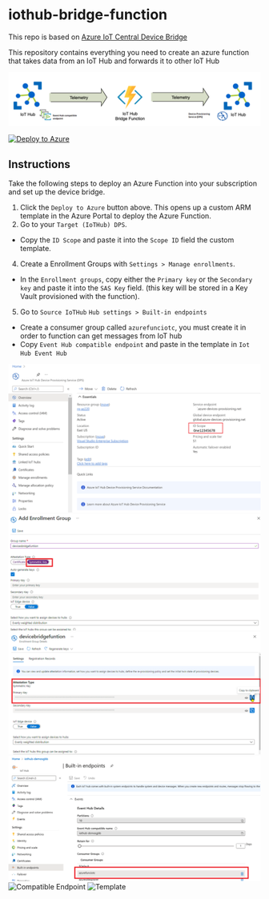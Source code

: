 # iothub-bridge-function

This repo is based on [Azure IoT Central Device Bridge](https://github.com/Azure/iotc-device-bridge)

This repository contains everything you need to create an azure function that takes data from an IoT Hub and forwards it to other IoT Hub

![Architecture](assets/image1.png "Architecture")



[![Deploy to Azure](http://azuredeploy.net/deploybutton.png)](https://portal.azure.com/#create/Microsoft.Template/uri/https%3A%2F%2Fraw.githubusercontent.com%2FIOTD-Americas%2Fiothub-to-iothub%2Fmaster%2Fazuredeploy.json)


## Instructions
Take the following steps to deploy an Azure Function into your subscription and set up the device bridge.

1. Click the `Deploy to Azure` button above. This opens up a custom ARM template in the Azure Portal to deploy the Azure Function.
2. Go to your `Target (IoTHub) DPS`.
  - Copy the `ID Scope` and paste it into the `Scope ID` field the custom template. 
4. Create a Enrollment Groups with `Settings > Manage enrollments`.
  - In the `Enrollment groups`, copy either the `Primary key` or the `Secondary key` and paste it into the `SAS Key` field. (this key will be stored in a Key Vault
provisioned with the function).
5. Go to `Source IoTHub` `Hub settings > Built-in endpoints`
  - Create a consumer group called `azurefunciotc`, you must create it in order to function can get messages from IoT hub
  - Copy `Event Hub compatible endpoint` and paste in the template in `Iot Hub Event Hub`

  ![ID Scope](assets/IDScope.png "ID Scope")
  ![EnrollmentGroup](assets/EnrollmentGroup.png "EnrollmentGroup")
  ![SASKey](assets/SASKey.png "SASKey")
  ![Consumer Group](assets/ConsumeGroup.png "Consumer Group")
  ![Compatible Endpoint](assets/CompatibleEndpoint.png "Compatible Endpoint")
  ![Template](assets/Template.png "Templeate")
  
